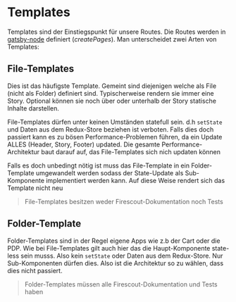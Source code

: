 # Templates

Templates sind der Einstiegspunkt für unsere Routes. Die Routes werden in [gatsby-node](../../../gatsby-node.ts) definiert (_createPages_). Man unterscheidet zwei Arten von Templates:

## File-Templates

Dies ist das häufigste Template. Gemeint sind diejenigen welche als File (nicht als Folder) definiert sind. Typischerweise rendern sie immer eine Story. Optional können sie noch über oder unterhalb der Story statische Inhalte darstellen.

File-Templates dürfen unter keinen Umständen statefull sein. d.h `setState` und Daten aus dem Redux-Store beziehen ist verboten. Falls dies doch passiert kann es zu bösen Performance-Problemen führen, da ein Update ALLES (Header, Story, Footer) updated. Die gesamte Performance-Architektur baut darauf auf, das File-Templates sich nich updaten können

Falls es doch unbedingt nötig ist muss das File-Template in ein Folder-Template umgewandelt werden sodass der State-Update als Sub-Komponente implementiert werden kann. Auf diese Weise rendert sich das Template nicht neu

> File-Templates besitzen weder Firescout-Dokumentation noch Tests

## Folder-Template

Folder-Templates sind in der Regel eigene Apps wie z.b der Cart oder die PDP. Wie bei File-Templates gilt auch hier das die Haupt-Komponente state-less sein musss. Also kein `setState` oder Daten aus dem Redux-Store. Nur Sub-Komponenten dürfen dies. Also ist die Architektur so zu wählen, dass dies nicht passiert.

> Folder-Templates müssen alle Firescout-Dokumentation und Tests haben
